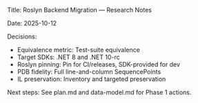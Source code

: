 Title: Roslyn Backend Migration — Research Notes

Date: 2025-10-12

Decisions:
- Equivalence metric: Test-suite equivalence
- Target SDKs: .NET 8 and .NET 10-rc
- Roslyn pinning: Pin for CI/releases, SDK-provided for dev
- PDB fidelity: Full line-and-column SequencePoints
- IL preservation: Inventory and targeted preservation

Next steps: See plan.md and data-model.md for Phase 1 actions.
